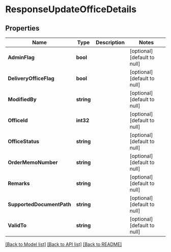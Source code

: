 # ResponseUpdateOfficeDetails

## Properties
Name | Type | Description | Notes
------------ | ------------- | ------------- | -------------
**AdminFlag** | **bool** |  | [optional] [default to null]
**DeliveryOfficeFlag** | **bool** |  | [optional] [default to null]
**ModifiedBy** | **string** |  | [optional] [default to null]
**OfficeId** | **int32** |  | [optional] [default to null]
**OfficeStatus** | **string** |  | [optional] [default to null]
**OrderMemoNumber** | **string** |  | [optional] [default to null]
**Remarks** | **string** |  | [optional] [default to null]
**SupportedDocumentPath** | **string** |  | [optional] [default to null]
**ValidTo** | **string** |  | [optional] [default to null]

[[Back to Model list]](../README.md#documentation-for-models) [[Back to API list]](../README.md#documentation-for-api-endpoints) [[Back to README]](../README.md)



